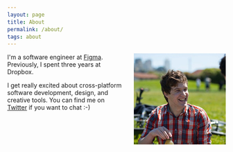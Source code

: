 ```yaml
---
layout: page
title: About
permalink: /about/
tags: about
---
```

<img style="float: right; margin: 0px 0px 20px 20px;" src="/images/me.png">

I'm a software engineer at [Figma](https://www.figma.com/). Previously, I spent three years at Dropbox.

I get really excited about cross-platform software development, design, and creative tools. You can find me on [Twitter](https://twitter.com/ryanjkaplan) if you want to chat :-)

